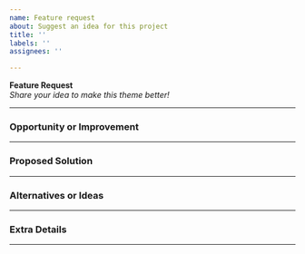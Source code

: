 ```yaml
---
name: Feature request
about: Suggest an idea for this project
title: ''
labels: ''
assignees: ''

---
```


**Feature Request**  
*Share your idea to make this theme better!*  

---

### **Opportunity or Improvement**  
<!-- What would this feature improve or make possible? Example: “This could increase the contrast of  X.” -->

---

### **Proposed Solution**  
<!-- Describe how this could work or be implemented. -->

---

### **Alternatives or Ideas**  
<!-- Optional: Share any other approaches you’ve considered or seen elsewhere. -->

---

### **Extra Details**  
<!-- Optional: Add examples, screenshots, or anything else that could clarify your idea. -->

---

